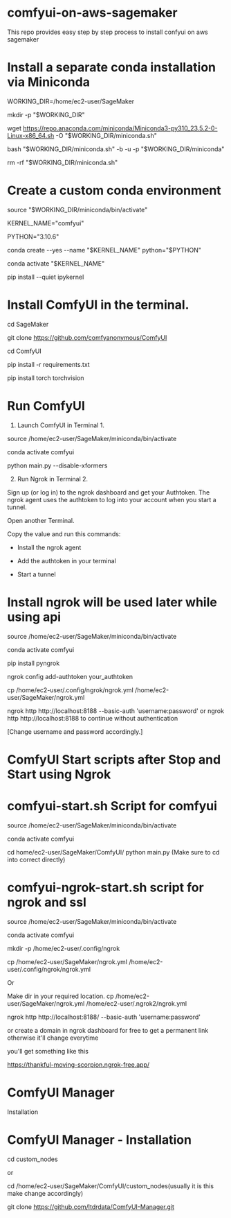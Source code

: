 # comfyui-on-aws-sagemaker
This repo provides easy step by step process to install confyui on aws sagemaker
# Install a separate conda installation via Miniconda
WORKING_DIR=/home/ec2-user/SageMaker

mkdir -p "$WORKING_DIR"

wget https://repo.anaconda.com/miniconda/Miniconda3-py310_23.5.2-0-Linux-x86_64.sh -O "$WORKING_DIR/miniconda.sh"

bash "$WORKING_DIR/miniconda.sh" -b -u -p "$WORKING_DIR/miniconda" 

rm -rf "$WORKING_DIR/miniconda.sh"

# Create a custom conda environment

source "$WORKING_DIR/miniconda/bin/activate"

KERNEL_NAME="comfyui"

PYTHON="3.10.6"

conda create --yes --name "$KERNEL_NAME" python="$PYTHON"

conda activate "$KERNEL_NAME"

pip install --quiet ipykernel

# Install ComfyUI in the terminal.

cd SageMaker

git clone https://github.com/comfyanonymous/ComfyUI

cd ComfyUI

pip install -r requirements.txt

pip install torch torchvision



# Run ComfyUI

1) Launch ComfyUI in Terminal 1.

source /home/ec2-user/SageMaker/miniconda/bin/activate

conda activate comfyui

python main.py --disable-xformers


2) Run Ngrok in Terminal 2.

Sign up (or log in) to the ngrok dashboard and get your Authtoken. The ngrok agent uses the authtoken to log into your account when you start a tunnel.

Open another Terminal.

Copy the value and run this commands:

- Install the ngrok agent

- Add the authtoken in your terminal

- Start a tunnel


# Install ngrok will be used later while using api

source /home/ec2-user/SageMaker/miniconda/bin/activate

conda activate comfyui

pip install pyngrok

ngrok config add-authtoken your_authtoken

cp /home/ec2-user/.config/ngrok/ngrok.yml /home/ec2-user/SageMaker/ngrok.yml

ngrok http http://localhost:8188 --basic-auth 'username:password'    or ngrok http http://localhost:8188  to continue without authentication

[Change username and password accordingly.]

# ComfyUI Start scripts after Stop and Start using Ngrok

# comfyui-start.sh Script for comfyui


source /home/ec2-user/SageMaker/miniconda/bin/activate

conda activate comfyui

cd home/ec2-user/SageMaker/ComfyUI/
python main.py (Make sure to cd into correct directly)


# comfyui-ngrok-start.sh script for ngrok and ssl

source /home/ec2-user/SageMaker/miniconda/bin/activate

conda activate comfyui

mkdir -p /home/ec2-user/.config/ngrok

cp /home/ec2-user/SageMaker/ngrok.yml /home/ec2-user/.config/ngrok/ngrok.yml

Or

Make dir in your required location.
cp /home/ec2-user/SageMaker/ngrok.yml /home/ec2-user/.ngrok2/ngrok.yml

ngrok http http://localhost:8188/ --basic-auth 'username:password'

or create a domain in ngrok dashboard for free to get a permanent link otherwise it'll change everytime

you'll get something like this

https://thankful-moving-scorpion.ngrok-free.app/



# ComfyUI Manager

Installation

# ComfyUI Manager - Installation

cd custom_nodes  

or

cd /home/ec2-user/SageMaker/ComfyUI/custom_nodes(usually it is this make change accordingly)

git clone https://github.com/ltdrdata/ComfyUI-Manager.git







